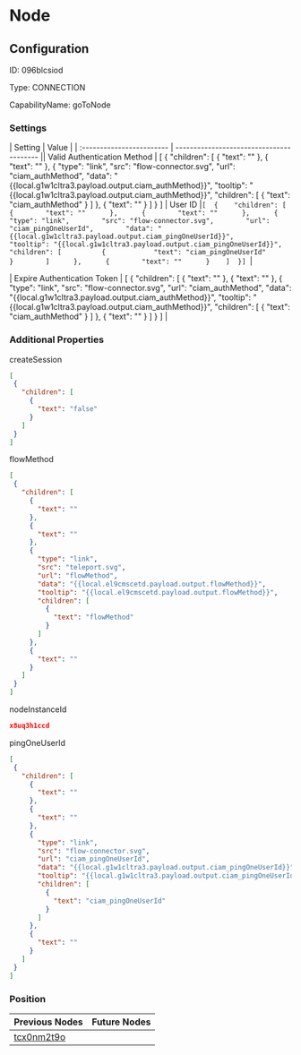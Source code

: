 # Node
## Configuration
ID:  096blcsiod

Type: CONNECTION 

CapabilityName: goToNode

### Settings
| Setting | Value  |
| :------------------------ | ---------------------------------------- || Valid Authentication Method | [
  {
    "children": [
      {
        "text": ""
      },
      {
        "text": ""
      },
      {
        "type": "link",
        "src": "flow-connector.svg",
        "url": "ciam_authMethod",
        "data": "{{local.g1w1cltra3.payload.output.ciam_authMethod}}",
        "tooltip": "{{local.g1w1cltra3.payload.output.ciam_authMethod}}",
        "children": [
          {
            "text": "ciam_authMethod"
          }
        ]
      },
      {
        "text": ""
      }
    ]
  }
]
| User ID |```[  {    "children": [      {        "text": ""      },      {        "text": ""      },      {        "type": "link",        "src": "flow-connector.svg",        "url": "ciam_pingOneUserId",        "data": "{{local.g1w1cltra3.payload.output.ciam_pingOneUserId}}",        "tooltip": "{{local.g1w1cltra3.payload.output.ciam_pingOneUserId}}",        "children": [          {            "text": "ciam_pingOneUserId"          }        ]      },      {        "text": ""      }    ]  }] ```| 

| Expire Authentication Token | [
  {
    "children": [
      {
        "text": ""
      },
      {
        "text": ""
      },
      {
        "type": "link",
        "src": "flow-connector.svg",
        "url": "ciam_authMethod",
        "data": "{{local.g1w1cltra3.payload.output.ciam_authMethod}}",
        "tooltip": "{{local.g1w1cltra3.payload.output.ciam_authMethod}}",
        "children": [
          {
            "text": "ciam_authMethod"
          }
        ]
      },
      {
        "text": ""
      }
    ]
  }
] |
 




### Additional Properties
createSession
 ```json 
[
  {
    "children": [
      {
        "text": "false"
      }
    ]
  }
]
```


flowMethod
 ```json 
[
  {
    "children": [
      {
        "text": ""
      },
      {
        "text": ""
      },
      {
        "type": "link",
        "src": "teleport.svg",
        "url": "flowMethod",
        "data": "{{local.el9cmscetd.payload.output.flowMethod}}",
        "tooltip": "{{local.el9cmscetd.payload.output.flowMethod}}",
        "children": [
          {
            "text": "flowMethod"
          }
        ]
      },
      {
        "text": ""
      }
    ]
  }
]
```


nodeInstanceId
 ```json 
x8uq3h1ccd
```


pingOneUserId
 ```json 
[
  {
    "children": [
      {
        "text": ""
      },
      {
        "text": ""
      },
      {
        "type": "link",
        "src": "flow-connector.svg",
        "url": "ciam_pingOneUserId",
        "data": "{{local.g1w1cltra3.payload.output.ciam_pingOneUserId}}",
        "tooltip": "{{local.g1w1cltra3.payload.output.ciam_pingOneUserId}}",
        "children": [
          {
            "text": "ciam_pingOneUserId"
          }
        ]
      },
      {
        "text": ""
      }
    ]
  }
]
```




### Position
| Previous Nodes | Future Nodes |
| :------------- | ------------ |
| [tcx0nm2t9o](./tcx0nm2t9o.md) |  |